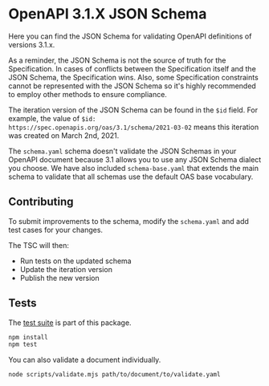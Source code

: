# OpenAPI 3.1.X JSON Schema

Here you can find the JSON Schema for validating OpenAPI definitions of versions 3.1.x.

As a reminder, the JSON Schema is not the source of truth for the Specification.
In cases of conflicts between the Specification itself and the JSON Schema, the
Specification wins. Also, some Specification constraints cannot be represented
with the JSON Schema so it's highly recommended to employ other methods to
ensure compliance.

The iteration version of the JSON Schema can be found in the `$id` field.
For example, the value of `$id: https://spec.openapis.org/oas/3.1/schema/2021-03-02` means this iteration was created on March 2nd, 2021.

The `schema.yaml` schema doesn't validate the JSON Schemas in your OpenAPI
document because 3.1 allows you to use any JSON Schema dialect you choose. We
have also included `schema-base.yaml` that extends the main schema to validate
that all schemas use the default OAS base vocabulary.

## Contributing

To submit improvements to the schema, modify the `schema.yaml` and add test cases for your changes.

The TSC will then:
- Run tests on the updated schema
- Update the iteration version
- Publish the new version

## Tests

The [test suite](../../tests/v3.1) is part of this package.

```bash
npm install
npm test
```

You can also validate a document individually.

```bash
node scripts/validate.mjs path/to/document/to/validate.yaml
```
